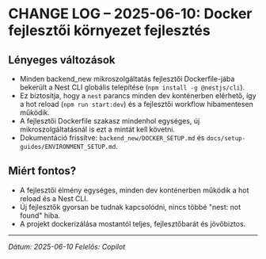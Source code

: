 # CHANGE LOG – 2025-06-10: Docker fejlesztői környezet fejlesztés

## Lényeges változások

- Minden backend_new mikroszolgáltatás fejlesztői Dockerfile-jába bekerült a Nest CLI globális telepítése (`npm install -g @nestjs/cli`).
- Ez biztosítja, hogy a `nest` parancs minden dev konténerben elérhető, így a hot reload (`npm run start:dev`) és a fejlesztői workflow hibamentesen működik.
- A fejlesztői Dockerfile szakasz mindenhol egységes, új mikroszolgáltatásnál is ezt a mintát kell követni.
- Dokumentáció frissítve: `backend_new/DOCKER_SETUP.md` és `docs/setup-guides/ENVIRONMENT_SETUP.md`.

## Miért fontos?

- A fejlesztői élmény egységes, minden dev konténerben működik a hot reload és a Nest CLI.
- Új fejlesztők gyorsan be tudnak kapcsolódni, nincs többé "nest: not found" hiba.
- A projekt dockerizálása mostantól teljes, fejlesztőbarát és jövőbiztos.

---

_Dátum: 2025-06-10_
_Felelős: Copilot_
